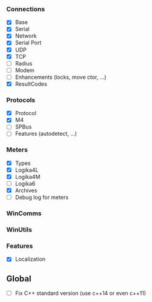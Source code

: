 ### Connections
- [x] Base
- [x] Serial
- [x] Network
- [x] Serial Port
- [x] UDP
- [x] TCP
- [ ] Radius
- [ ] Modem
- [ ] Enhancements (locks, move ctor, ...)
- [x] ResultCodes

### Protocols
- [x] Protocol
- [x] M4
- [ ] SPBus
- [ ] Features (autodetect, ...)

### Meters
- [x] Types
- [x] Logika4L
- [x] Logika4M
- [ ] Logika6
- [x] Archives
- [ ] Debug log for meters

### WinComms
### WinUtils

### Features
- [x] Localization

## Global
- [ ] Fix C++ standard version (use c++14 or even c++11)
